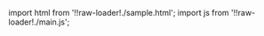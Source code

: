 import html from '!!raw-loader!./sample.html';
import js from '!!raw-loader!./main.js';

<Editor html={html} js={js} /> 